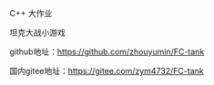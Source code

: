 C++ 大作业

坦克大战小游戏

github地址：https://github.com/zhouyumin/FC-tank

国内gitee地址：https://gitee.com/zym4732/FC-tank